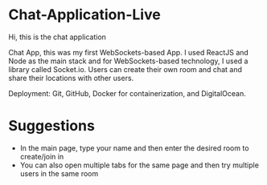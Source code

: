 # Chat-Application-Live

Hi, this is the chat application

Chat App, this was my first WebSockets-based App. I used ReactJS and Node as the main stack and for WebSockets-based technology, I used a library called Socket.io. Users can create their own room and chat and share their locations with other users.

Deployment: Git, GitHub, Docker for containerization, and DigitalOcean.

<h1>Suggestions</h1>

<ul>
	<li>In the main page, type your name and then enter the desired room to create/join in</li>
	<li>You can also open multiple tabs for the same page and then try multiple users in the same room</li>
</ul>
